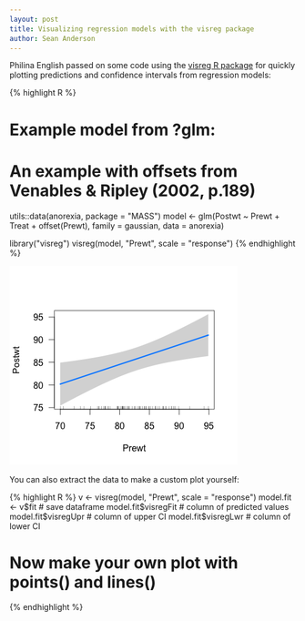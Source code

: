 ```yaml
---
layout: post
title: Visualizing regression models with the visreg package
author: Sean Anderson
---
```


Philina English passed on some code using the [visreg R package](http://myweb.uiowa.edu/pbreheny/publications/visreg.pdf) for quickly plotting predictions and confidence intervals from regression models:

{% highlight R %}
# Example model from ?glm:
# An example with offsets from Venables & Ripley (2002, p.189)
utils::data(anorexia, package = "MASS")
model <- glm(Postwt ~ Prewt + Treat + offset(Prewt),
  family = gaussian, data = anorexia)

library("visreg")
visreg(model, "Prewt", scale = "response")
{% endhighlight %}

![](/images/visreg.png)

You can also extract the data to make a custom plot yourself:

{% highlight R %}
v <- visreg(model, "Prewt", scale = "response")
model.fit <- v$fit # save dataframe
model.fit$visregFit # column of predicted values
model.fit$visregUpr # column of upper CI
model.fit$visregLwr # column of lower CI
# Now make your own plot with points() and lines()
{% endhighlight %}
